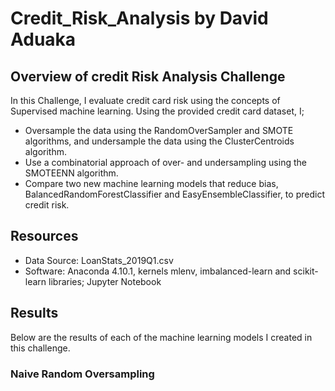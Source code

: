 # Credit_Risk_Analysis by David Aduaka 

## Overview of credit Risk Analysis Challenge 
In this Challenge, I evaluate credit card risk using the concepts of Supervised machine learning. Using the provided credit card dataset, I;

  - Oversample the data using the RandomOverSampler and SMOTE algorithms, and undersample the data using the ClusterCentroids algorithm.
  - Use a combinatorial approach of over- and undersampling using the SMOTEENN algorithm.
  - Compare two new machine learning models that reduce bias, BalancedRandomForestClassifier and EasyEnsembleClassifier, to predict credit risk.

## Resources 
  - Data Source: LoanStats_2019Q1.csv
  - Software: Anaconda 4.10.1, kernels mlenv, imbalanced-learn and scikit-learn libraries; Jupyter Notebook

## Results 
Below are the results of each of the machine learning models I created in this challenge.

### Naive Random Oversampling

